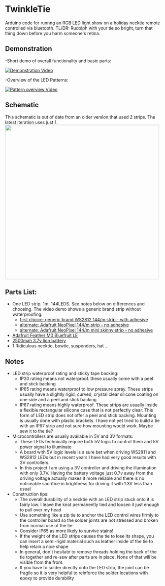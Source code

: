 # TwinkleTie
Arduino code for runnng an RGB LED light show on a holiday necktie remote controlled via bluetooth.
TL/DR: Rudolph with your tie so bright, turn that thing down before you harm someone's retina.

## Demonstration
-Short demo of overall functionality and basic parts:

[![Demonstration Video](https://img.youtube.com/vi/xrCQoonOee4/hqdefault.jpg)](https://www.youtube.com/watch?v=xrCQoonOee4)

-Overview of the LED Patterns:

[![Pattern overview Video](https://img.youtube.com/vi/lUyAfUY4ZbM/hqdefault.jpg)](https://www.youtube.com/watch?v=lUyAfUY4ZbM)



## Schematic
This schematic is out of date from an older version that used 2 strips. The latest iteration uses just 1.
<img src="https://github.com/greglarious/TwinkleTie/blob/master/TwinkleTieSchematic.png?raw=true" width="500" height="500" />

## Parts List:
- One LED strip. 1m, 144LEDS. See notes below on differences and choosing. The video demo shows a generic brand strip without waterproofing.
  - [first choice: generic brand WS2812 144/m strip - with adhesive](https://www.google.com/search?q=BTF-LIGHTING+WS2812B+144+LEDs) 
  - [alternate: Adafruit NeoPixel 144/m strip - no adhesive](https://www.adafruit.com/product/1506)
  - [alternate: Adafruit NeoPixel 144/m mini skinny strip - no adhesive](https://www.adafruit.com/product/2970)
- [Adafruit Feather M0 Bluefruit LE](https://www.adafruit.com/product/2995)
- [2500mah 3.7v lion battery](https://www.adafruit.com/product/328)
- 1 Ridiculous necktie, bowtie, suspenders, hat ...

## Notes
- LED strip waterproof rating and sticky tape backing:
  - IP30 rating means not waterproof. these usually come with a peel and stick backing
  - IP65 rating means waterproof to low pressure spray. These strips usually have a slightly rigid, curved, crystal clear silicone coating on one side and a peel and stick backing
  - IP67 rating means highly waterproof. These strips are usually inside a flexible rectangular silicone case that is not perfectly clear. This form of LED strip does not offer a peel and stick backing. Mounting is usually done with plastic brackets. I have not yet tried to build a tie with an IP67 strip and not sure how mounting would work. Maybe sew it to the tie?
- Microcontrollers are usually available in 5V and 3V formats:
  - These LEDs technically require both 5V logic to control them and 5V power signal to illuminate
  - A board with 5V logic levels is a sure bet when driving WS2811 and WS2812 LEDs but in recent years I have had very good results with 3V controllers. 
  - In this project I am using a 3V controller and driving the illumination with only 3.7V. Having the battery voltage just 0.7v away from the driving voltage actually makes it more reliable and there is no noticeable sacrifice in brightness for driving it with 1.3V less than usual 
- Construction tips:
  - The overall durability of a necktie with an LED strip stuck onto it is fairly low. I leave the knot permanently tied and loosen it just enough to pull over my head
  - Use something like a zip tie to anchor the LED control wires firmly to the controller board so the solder joints are not stressed and broken from normal use of the tie
  - Consider IP65 as more likely to survive stains!
  - If the weight of the LED strips causes the tie to lose its shape, you can insert a semi-rigid material such as leather inside of the tie to help retain a nice shape
  - In general, don't hesitate to remove threads holding the back of the tie together and re-sew after parts are in place. None of that will be visible from the front.
  - If you have to solder directly onto the LED strip, the joint can be fragile so it is very helpful to reinforce the solder locations with epoxy to provide durability

